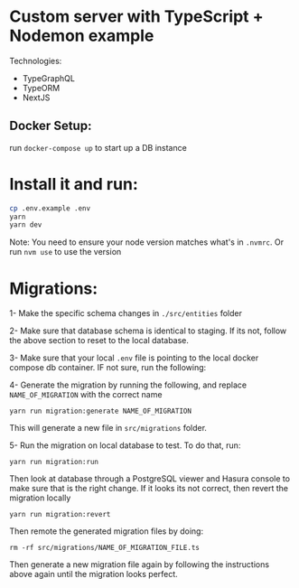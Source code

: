 # Custom server with TypeScript + Nodemon example

Technologies:
- TypeGraphQL
- TypeORM
- NextJS

## Docker Setup:
run `docker-compose up` to start up a DB instance


# Install it and run:

```bash
cp .env.example .env
yarn
yarn dev
```

Note: You need to ensure your node version matches what's in `.nvmrc`. Or run `nvm use` to use the version

# Migrations:
1- Make the specific schema changes in `./src/entities` folder

2- Make sure that database schema is identical to staging. If its not, follow the above section to reset to the local database.

3- Make sure that your local `.env` file is pointing to the local docker compose db container. IF not sure, run the following:


4- Generate the migration by running the following, and replace `NAME_OF_MIGRATION` with the correct name

``` 
yarn run migration:generate NAME_OF_MIGRATION
```

This will generate a new file in `src/migrations` folder.

5- Run the migration on local database to test. To do that, run:

``` 
yarn run migration:run
```

Then look at database through a PostgreSQL viewer and Hasura console to make sure that is the right change. If it looks its not correct, then revert the migration locally

``` 
yarn run migration:revert
```

Then remote the generated migration files by doing:

``` 
rm -rf src/migrations/NAME_OF_MIGRATION_FILE.ts
```

Then generate a new migration file again by following the instructions above again until the migration looks perfect.

